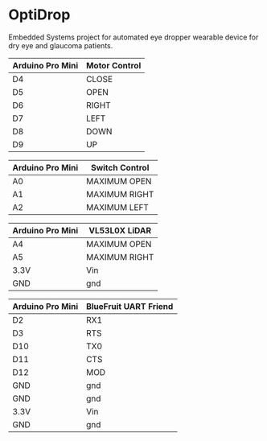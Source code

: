 # OptiDrop
Embedded Systems project for automated eye dropper wearable device for dry eye and glaucoma patients.


| Arduino Pro Mini | Motor Control |
| --- | --- |
| D4 | CLOSE | 
| D5 | OPEN | 
| D6 | RIGHT |
| D7 | LEFT |
| D8 | DOWN |
| D9 | UP |

| Arduino Pro Mini | Switch Control |
| --- | --- |
| A0 | MAXIMUM OPEN | 
| A1 | MAXIMUM RIGHT | 
| A2 | MAXIMUM LEFT |

| Arduino Pro Mini | VL53L0X LiDAR |
| --- | --- |
| A4 | MAXIMUM OPEN | 
| A5 | MAXIMUM RIGHT | 
| 3.3V | Vin |
| GND | gnd | 

| Arduino Pro Mini | BlueFruit UART Friend|
| --- | --- |
| D2 | RX1 | 
| D3 | RTS |
| D10 | TX0 | 
| D11 | CTS |
| D12 | MOD |
| GND | gnd |
| GND | gnd |
| 3.3V | Vin |
| GND | gnd |


